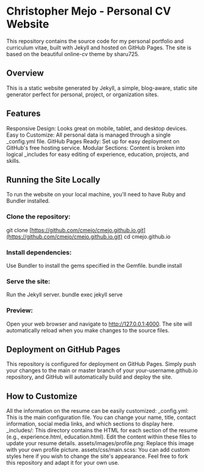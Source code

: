 # Christopher Mejo - Personal CV Website
This repository contains the source code for my personal portfolio and curriculum vitae, built with Jekyll and hosted on GitHub Pages. The site is based on the beautiful online-cv theme by sharu725.
## Overview
This is a static website generated by Jekyll, a simple, blog-aware, static site generator perfect for personal, project, or organization sites.
## Features
Responsive Design: Looks great on mobile, tablet, and desktop devices.
Easy to Customize: All personal data is managed through a single _config.yml file.
GitHub Pages Ready: Set up for easy deployment on GitHub's free hosting service.
Modular Sections: Content is broken into logical _includes for easy editing of experience, education, projects, and skills.
## Running the Site Locally
To run the website on your local machine, you'll need to have Ruby and Bundler installed.
### Clone the repository:
git clone [https://github.com/cmejo/cmejo.github.io.git](https://github.com/cmejo/cmejo.github.io.git)
cd cmejo.github.io


### Install dependencies:
Use Bundler to install the gems specified in the Gemfile.
bundle install


### Serve the site:
Run the Jekyll server.
bundle exec jekyll serve


### Preview:
Open your web browser and navigate to http://127.0.0.1:4000. The site will automatically reload when you make changes to the source files.
## Deployment on GitHub Pages
This repository is configured for deployment on GitHub Pages. Simply push your changes to the main or master branch of your your-username.github.io repository, and GitHub will automatically build and deploy the site.
## How to Customize
All the information on the resume can be easily customized:
_config.yml: This is the main configuration file. You can change your name, title, contact information, social media links, and which sections to display here.
_includes/: This directory contains the HTML for each section of the resume (e.g., experience.html, education.html). Edit the content within these files to update your resume details.
assets/images/profile.png: Replace this image with your own profile picture.
assets/css/main.scss: You can add custom styles here if you wish to change the site's appearance.
Feel free to fork this repository and adapt it for your own use.
